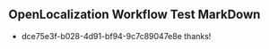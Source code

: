 ## OpenLocalization Workflow Test MarkDown
* dce75e3f-b028-4d91-bf94-9c7c89047e8e thanks!

<!--HONumber=Aug16_HO3-->


